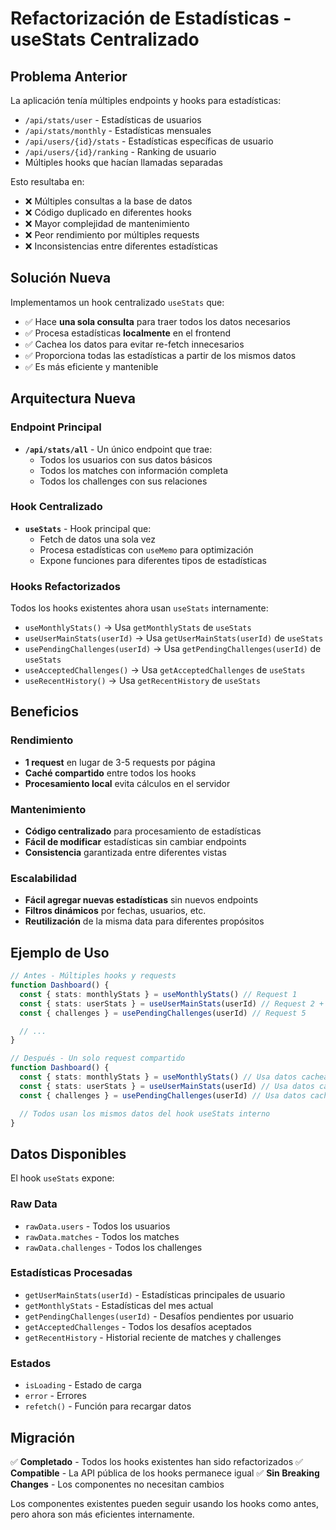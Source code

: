 # Refactorización de Estadísticas - useStats Centralizado

## Problema Anterior

La aplicación tenía múltiples endpoints y hooks para estadísticas:

- `/api/stats/user` - Estadísticas de usuarios
- `/api/stats/monthly` - Estadísticas mensuales
- `/api/users/{id}/stats` - Estadísticas específicas de usuario
- `/api/users/{id}/ranking` - Ranking de usuario
- Múltiples hooks que hacían llamadas separadas

Esto resultaba en:

- ❌ Múltiples consultas a la base de datos
- ❌ Código duplicado en diferentes hooks
- ❌ Mayor complejidad de mantenimiento
- ❌ Peor rendimiento por múltiples requests
- ❌ Inconsistencias entre diferentes estadísticas

## Solución Nueva

Implementamos un hook centralizado `useStats` que:

- ✅ Hace **una sola consulta** para traer todos los datos necesarios
- ✅ Procesa estadísticas **localmente** en el frontend
- ✅ Cachea los datos para evitar re-fetch innecesarios
- ✅ Proporciona todas las estadísticas a partir de los mismos datos
- ✅ Es más eficiente y mantenible

## Arquitectura Nueva

### Endpoint Principal

- **`/api/stats/all`** - Un único endpoint que trae:
  - Todos los usuarios con sus datos básicos
  - Todos los matches con información completa
  - Todos los challenges con sus relaciones

### Hook Centralizado

- **`useStats`** - Hook principal que:
  - Fetch de datos una sola vez
  - Procesa estadísticas con `useMemo` para optimización
  - Expone funciones para diferentes tipos de estadísticas

### Hooks Refactorizados

Todos los hooks existentes ahora usan `useStats` internamente:

- `useMonthlyStats()` → Usa `getMonthlyStats` de `useStats`
- `useUserMainStats(userId)` → Usa `getUserMainStats(userId)` de `useStats`
- `usePendingChallenges(userId)` → Usa `getPendingChallenges(userId)` de `useStats`
- `useAcceptedChallenges()` → Usa `getAcceptedChallenges` de `useStats`
- `useRecentHistory()` → Usa `getRecentHistory` de `useStats`

## Beneficios

### Rendimiento

- **1 request** en lugar de 3-5 requests por página
- **Caché compartido** entre todos los hooks
- **Procesamiento local** evita cálculos en el servidor

### Mantenimiento

- **Código centralizado** para procesamiento de estadísticas
- **Fácil de modificar** estadísticas sin cambiar endpoints
- **Consistencia** garantizada entre diferentes vistas

### Escalabilidad

- **Fácil agregar nuevas estadísticas** sin nuevos endpoints
- **Filtros dinámicos** por fechas, usuarios, etc.
- **Reutilización** de la misma data para diferentes propósitos

## Ejemplo de Uso

```typescript
// Antes - Múltiples hooks y requests
function Dashboard() {
  const { stats: monthlyStats } = useMonthlyStats() // Request 1
  const { stats: userStats } = useUserMainStats(userId) // Request 2 + 3 + 4
  const { challenges } = usePendingChallenges(userId) // Request 5

  // ...
}

// Después - Un solo request compartido
function Dashboard() {
  const { stats: monthlyStats } = useMonthlyStats() // Usa datos cacheados
  const { stats: userStats } = useUserMainStats(userId) // Usa datos cacheados
  const { challenges } = usePendingChallenges(userId) // Usa datos cacheados

  // Todos usan los mismos datos del hook useStats interno
}
```

## Datos Disponibles

El hook `useStats` expone:

### Raw Data

- `rawData.users` - Todos los usuarios
- `rawData.matches` - Todos los matches
- `rawData.challenges` - Todos los challenges

### Estadísticas Procesadas

- `getUserMainStats(userId)` - Estadísticas principales de usuario
- `getMonthlyStats` - Estadísticas del mes actual
- `getPendingChallenges(userId)` - Desafíos pendientes por usuario
- `getAcceptedChallenges` - Todos los desafíos aceptados
- `getRecentHistory` - Historial reciente de matches y challenges

### Estados

- `isLoading` - Estado de carga
- `error` - Errores
- `refetch()` - Función para recargar datos

## Migración

✅ **Completado** - Todos los hooks existentes han sido refactorizados
✅ **Compatible** - La API pública de los hooks permanece igual
✅ **Sin Breaking Changes** - Los componentes no necesitan cambios

Los componentes existentes pueden seguir usando los hooks como antes, pero ahora son más eficientes internamente.
